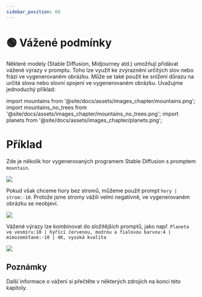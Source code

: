 ```yaml
---
sidebar_position: 60
---
```


# 🟢 Vážené podmínky

Některé modely (Stable Diffusion, Midjourney atd.) umožňují přidávat vážené výrazy v promptu. Toho lze využít ke zvýraznění určitých slov nebo frází ve vygenerovaném obrázku. Může se také použít ke snížení důrazu na určitá slova nebo slovní spojení ve vygenerovaném obrázku. Uvažujme jednoduchý příklad:

import mountains from '@site/docs/assets/images_chapter/mountains.png';
import mountains_no_trees from '@site/docs/assets/images_chapter/mountains_no_trees.png';
import planets from '@site/docs/assets/images_chapter/planets.png';


# Příklad

Zde je několik hor vygenerovaných programem Stable Diffusion s promptem `mountain`.

<div style={{textAlign: 'center'}}>
  <img src={mountains} style={{width: "350px"}} />
</div>

Pokud však chceme hory bez stromů, můžeme použít prompt `hory | strom:-10`. Protože jsme stromy vážili velmi negativně, ve vygenerovaném obrázku se neobjeví.

<div style={{textAlign: 'center'}}>
  <img src={mountains_no_trees} style={{width: "350px"}} />
</div>

Vážené výrazy lze kombinovat do složitějších promptů, jako např. 
`Planeta ve vesmíru:10 | hýřící červenou, modrou a fialovou barvou:4 | mimozemšťané:-10 | 4K, vysoká kvalita`

<div style={{textAlign: 'center'}}>
  <img src={planets} style={{width: "350px"}} />
</div>

## Poznámky

Další informace o vážení si přečtěte v některých zdrojích na konci této kapitoly.